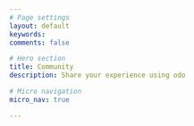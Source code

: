 ```yaml
---
# Page settings
layout: default
keywords:
comments: false

# Hero section
title: Community
description: Share your experience using odo

# Micro navigation
micro_nav: true

---
```

